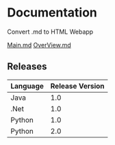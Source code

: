 # Documentation

Convert .md to HTML Webapp

[Main.md](./Main.md)
[OverView.md](./OverView.md)

## Releases

| Language | Release Version |
|----------|-----------------|
| Java     | 1.0             |
| .Net     | 1.0             |
| Python   | 1.0             |
| Python   | 2.0             |

